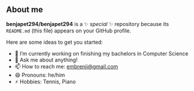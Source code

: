 ## About me


**benjapet294/benjapet294** is a ✨ _special_ ✨ repository because its `README.md` (this file) appears on your GitHub profile.

Here are some ideas to get you started:

- 🔭 I’m currently working on finishing my bachelors in Computer Science
- 💬 Ask me about anything!
- 📫 How to reach me: embrenji@gmail.com
- 😄 Pronouns: he/him
- ⚡ Hobbies: Tennis, Piano

